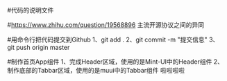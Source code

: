 #代码的说明文件

#https://www.zhihu.com/question/19568896 主流开源协议之间的异同



#用命令行把代码提交到Github
1、git add .
2、git commit -m "提交信息"
3、git push origin master


#制作首页App组件
1、完成Header区域，使用的是Mint-UI中的Header组件
2、制作底部的Tabbar区域，使用的是muui中的Tabbar组件
啦啦啦啦
